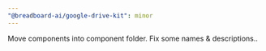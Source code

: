 ```yaml
---
"@breadboard-ai/google-drive-kit": minor
---
```


Move components into component folder. Fix some names & descriptions..
